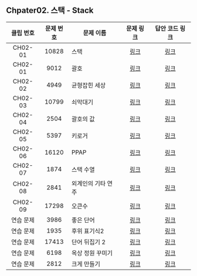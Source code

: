 ## Chpater02. 스택 - Stack


| 클립 번호 | 문제 번호 | 문제 이름 | 문제 링크 | 답안 코드 링크 |
|:---:|:---:|---|:---:|:---:|
| CH02-01 | 10828 | 스택 | [링크](http://icpc.me/10828) | [링크](https://github.com/Acka1357/codingtest-java-20/tree/main/Part2_%EA%B0%95%EC%9D%98%EC%9E%90%EB%A3%8C/Ch02_%EC%8A%A4%ED%83%9D/%EB%AC%B8%EC%A0%9C%EB%B3%84%EC%BD%94%EB%93%9C/10828_%EC%8A%A4%ED%83%9D) |
| CH02-01 | 9012 | 괄호 | [링크](http://icpc.me/9012) | [링크](https://github.com/Acka1357/codingtest-java-20/tree/main/Part2_%EA%B0%95%EC%9D%98%EC%9E%90%EB%A3%8C/Ch02_%EC%8A%A4%ED%83%9D/%EB%AC%B8%EC%A0%9C%EB%B3%84%EC%BD%94%EB%93%9C/9012_%EA%B4%84%ED%98%B8) |
| CH02-02 | 4949 | 균형잡힌 세상 | [링크](http://icpc.me/4949) | [링크](https://github.com/Acka1357/codingtest-java-20/tree/main/Part2_%EA%B0%95%EC%9D%98%EC%9E%90%EB%A3%8C/Ch02_%EC%8A%A4%ED%83%9D/%EB%AC%B8%EC%A0%9C%EB%B3%84%EC%BD%94%EB%93%9C/4949_%EA%B7%A0%ED%98%95%EC%9E%A1%ED%9E%8C%EC%84%B8%EC%83%81) |
| CH02-03 | 10799 | 쇠막대기 | [링크](http://icpc.me/10799) | [링크](https://github.com/Acka1357/codingtest-java-20/tree/main/Part2_%EA%B0%95%EC%9D%98%EC%9E%90%EB%A3%8C/Ch02_%EC%8A%A4%ED%83%9D/%EB%AC%B8%EC%A0%9C%EB%B3%84%EC%BD%94%EB%93%9C/10799_%EC%87%A0%EB%A7%89%EB%8C%80%EA%B8%B0) |
| CH02-04 | 2504 | 괄호의 값 | [링크](http://icpc.me/2504) | [링크](https://github.com/Acka1357/codingtest-java-20/tree/main/Part2_%EA%B0%95%EC%9D%98%EC%9E%90%EB%A3%8C/Ch02_%EC%8A%A4%ED%83%9D/%EB%AC%B8%EC%A0%9C%EB%B3%84%EC%BD%94%EB%93%9C/2504_%EA%B4%84%ED%98%B8%EC%9D%98%EA%B0%92) |
| CH02-05 | 5397 | 키로거 | [링크](http://icpc.me/5397) | [링크](https://github.com/Acka1357/codingtest-java-20/tree/main/Part2_%EA%B0%95%EC%9D%98%EC%9E%90%EB%A3%8C/Ch02_%EC%8A%A4%ED%83%9D/%EB%AC%B8%EC%A0%9C%EB%B3%84%EC%BD%94%EB%93%9C/5397_%ED%82%A4%EB%A1%9C%EA%B1%B0) |
| CH02-06 | 16120 | PPAP | [링크](http://icpc.me/16120) | [링크](https://github.com/Acka1357/codingtest-java-20/tree/main/Part2_%EA%B0%95%EC%9D%98%EC%9E%90%EB%A3%8C/Ch02_%EC%8A%A4%ED%83%9D/%EB%AC%B8%EC%A0%9C%EB%B3%84%EC%BD%94%EB%93%9C/16120_PPAP) |
| CH02-07 | 1874 | 스택 수열 | [링크](http://icpc.me/1874) | [링크](https://github.com/Acka1357/codingtest-java-20/tree/main/Part2_%EA%B0%95%EC%9D%98%EC%9E%90%EB%A3%8C/Ch02_%EC%8A%A4%ED%83%9D/%EB%AC%B8%EC%A0%9C%EB%B3%84%EC%BD%94%EB%93%9C/1874_%EC%8A%A4%ED%83%9D%EC%88%98%EC%97%B4) |
| CH02-08 | 2841 | 외계인의 기타 연주 | [링크](http://icpc.me/2841) | [링크](https://github.com/Acka1357/codingtest-java-20/tree/main/Part2_%EA%B0%95%EC%9D%98%EC%9E%90%EB%A3%8C/Ch02_%EC%8A%A4%ED%83%9D/%EB%AC%B8%EC%A0%9C%EB%B3%84%EC%BD%94%EB%93%9C/2841_%EC%99%B8%EA%B3%84%EC%9D%B8%EC%9D%98%EA%B8%B0%ED%83%80%EC%97%B0%EC%A3%BC) |
| CH02-09 | 17298 | 오큰수 | [링크](http://icpc.me/17298) | [링크](https://github.com/Acka1357/codingtest-java-20/tree/main/Part2_%EA%B0%95%EC%9D%98%EC%9E%90%EB%A3%8C/Ch02_%EC%8A%A4%ED%83%9D/%EB%AC%B8%EC%A0%9C%EB%B3%84%EC%BD%94%EB%93%9C/17298_%EC%98%A4%ED%81%B0%EC%88%98) |
| 연습 문제 | 3986 | 좋은 단어 | [링크](http://icpc.me/3986) | [링크](https://github.com/Acka1357/codingtest-java-20/tree/main/Part2_%EA%B0%95%EC%9D%98%EC%9E%90%EB%A3%8C/Ch02_%EC%8A%A4%ED%83%9D/%EB%AC%B8%EC%A0%9C%EB%B3%84%EC%BD%94%EB%93%9C/3986_%EC%A2%8B%EC%9D%80%EB%8B%A8%EC%96%B4) |
| 연습 문제 | 1935 | 후위 표기식2 | [링크](http://icpc.me/1935) | [링크](https://github.com/Acka1357/codingtest-java-20/tree/main/Part2_%EA%B0%95%EC%9D%98%EC%9E%90%EB%A3%8C/Ch02_%EC%8A%A4%ED%83%9D/%EB%AC%B8%EC%A0%9C%EB%B3%84%EC%BD%94%EB%93%9C/1935_%ED%9B%84%EC%9C%84%ED%91%9C%EA%B8%B0%EC%8B%9D2) |
| 연습 문제 | 17413 | 단어 뒤집기 2 | [링크](http://icpc.me/17413) | [링크](https://github.com/Acka1357/codingtest-java-20/tree/main/Part2_%EA%B0%95%EC%9D%98%EC%9E%90%EB%A3%8C/Ch02_%EC%8A%A4%ED%83%9D/%EB%AC%B8%EC%A0%9C%EB%B3%84%EC%BD%94%EB%93%9C/17413_%EB%8B%A8%EC%96%B4%EB%92%A4%EC%A7%91%EA%B8%B02) |
| 연습 문제 | 6198 | 옥상 정원 꾸미기 | [링크](http://icpc.me/6198) | [링크](https://github.com/Acka1357/codingtest-java-20/tree/main/Part2_%EA%B0%95%EC%9D%98%EC%9E%90%EB%A3%8C/Ch02_%EC%8A%A4%ED%83%9D/%EB%AC%B8%EC%A0%9C%EB%B3%84%EC%BD%94%EB%93%9C/6198_%EC%98%A5%EC%83%81%EC%A0%95%EC%9B%90%EA%BE%B8%EB%AF%B8%EA%B8%B0) |
| 연습 문제 | 2812 | 크게 만들기 | [링크](http://icpc.me/2812) | [링크](https://github.com/Acka1357/codingtest-java-20/tree/main/Part2_%EA%B0%95%EC%9D%98%EC%9E%90%EB%A3%8C/Ch02_%EC%8A%A4%ED%83%9D/%EB%AC%B8%EC%A0%9C%EB%B3%84%EC%BD%94%EB%93%9C/2812_%ED%81%AC%EA%B2%8C%EB%A7%8C%EB%93%A4%EA%B8%B0) |
